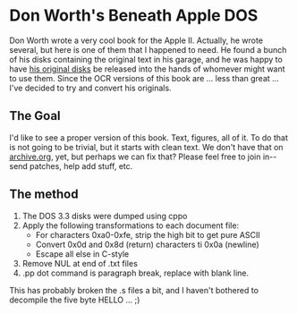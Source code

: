 # Don Worth's Beneath Apple DOS

Don Worth wrote a very cool book for the Apple II.  Actually, he wrote several,
but here is one of them that I happened to need.  He found a bunch of his disks
containing the original text in his garage, and he was happy to have [his
original disks][dons-disks] be released into the hands of whomever might want to
use them.  Since the OCR versions of this book are ... less than great ... I've
decided to try and convert his originals.


## The Goal

I'd like to see a proper version of this book.  Text, figures, all of it.  To do
that is not going to be trivial, but it starts with clean text.  We don't have
that on [archive.org][], yet, but perhaps we can fix that?  Please feel free to
join in--send patches, help add stuff, etc.


## The method

1. The DOS 3.3 disks were dumped using cppo
2. Apply the following transformations to each document file:
   * For characters 0xa0-0xfe, strip the high bit to get pure ASCII
   * Convert 0x0d and 0x8d (return) characters ti 0x0a (newline)
   * Escape all else in C-style
3. Remove NUL at end of .txt files
4. .pp dot command is paragraph break, replace with blank line.

This has probably broken the .s files a bit, and I haven't bothered to decompile
the five byte HELLO ...  ;)

[dons-disks]: http://www.6502lane.net/2015/03/12/don-worths-beneath-apple-dos-original-text-files/
[archive.org]: https://archive.org/
